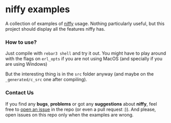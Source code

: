 niffy examples
=====

A collection of examples of [niffy](https://github.com/inaka/niffy) usage. Nothing particularly useful, but this project should display all the features niffy has.

### How to use?
Just compile with ``rebar3 shell`` and try it out. You might have to play around with the flags on ``erl_opts`` if you are not using MacOS (and specially if you are using Windows)

But the interesting thing is in the ``src`` folder anyway (and maybe on the ``_generated/c_src`` one after compiling).

### Contact Us
If you find any **bugs**, **problems** or got any **suggestions** about **niffy**, feel free to [open an issue](https://github.com/inaka/niffy/issues/new) in the repo (or even a pull request :)). And please, open issues on this repo only when the examples are wrong.